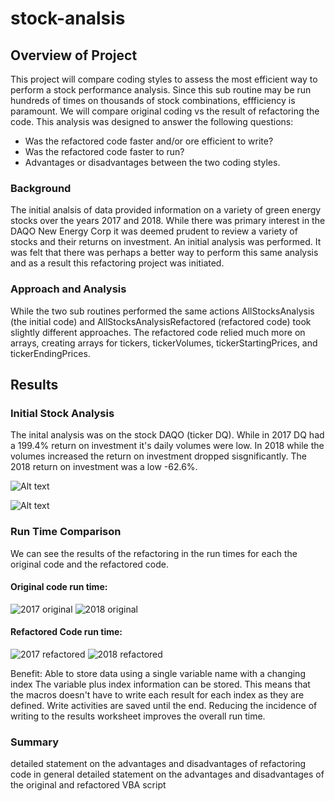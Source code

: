 # stock-analsis

## Overview of Project
This project will compare coding styles to assess the most efficient way to perform a stock performance analysis.  Since this sub routine may be run hundreds of times on thousands of stock combinations, effficiency is paramount.  We will compare original coding vs the result of refactoring the code.  This analysis was designed to answer the following questions:
* Was the refactored code faster and/or ore efficient to write?
* Was the refactored code faster to run?
* Advantages or disadvantages between the two coding styles.

### Background
The initial analsis of data provided information on a variety of green energy stocks over the years 2017 and 2018.  While there was primary interest in the DAQO New Energy Corp it was deemed prudent to review a variety of stocks and their returns on investment.  An initial analysis was performed.  It was felt that there was perhaps a better way to perform this same analysis and as a result this refactoring project was initiated.

### Approach and Analysis
While the two sub routines performed the same actions AllStocksAnalysis (the initial code) and AllStocksAnalysisRefactored (refactored code) took slightly different approaches.   The refactored code relied much more on arrays, creating arrays for tickers, tickerVolumes, tickerStartingPrices, and tickerEndingPrices. 

## Results

### Initial Stock Analysis
The inital analysis was on the stock DAQO (ticker DQ).  While in 2017 DQ had a 199.4% return on investment it's daily volumes were low.  In 2018 while the volumes increased the return on investment dropped sisgnificantly.  The 2018 return on investment was a low -62.6%.   

![Alt text](https://github.com/SusanFair/stock-analysis/blob/main/Resources/VBA_Challenge_2017_table.PNG)

![Alt text](https://github.com/SusanFair/stock-analysis/blob/main/Resources/VBA_Challenge_2018_table.PNG)


### Run Time Comparison
We can see the results of the refactoring in the run times for each the original code and the refactored code.

#### Original code run time:
 ![2017 original](https://github.com/SusanFair/stock-analysis/blob/main/Resources/green_stocks_original/green_stocks_original_2017.PNG)  ![2018 original](https://github.com/SusanFair/stock-analysis/blob/main/Resources/green_stocks_original/green_stocks_original_2018.PNG) 


#### Refactored Code run time:
![2017 refactored](https://github.com/SusanFair/stock-analysis/blob/main/Resources/VBA_Challenge_2017.PNG)          ![2018 refactored](https://github.com/SusanFair/stock-analysis/blob/main/Resources/VBA_Challenge_2018.PNG)

Benefit:
Able to store data using a single variable name with a changing index
The variable plus index information can be stored.  This means that the macros doesn't have to write each result for each index as they are defined.  Write activities are saved until the end.  Reducing the incidence of writing to the results worksheet improves the overall run time.

### Summary
detailed statement on the advantages and disadvantages of refactoring code in general 
detailed statement on the advantages and disadvantages of the original and refactored VBA script











